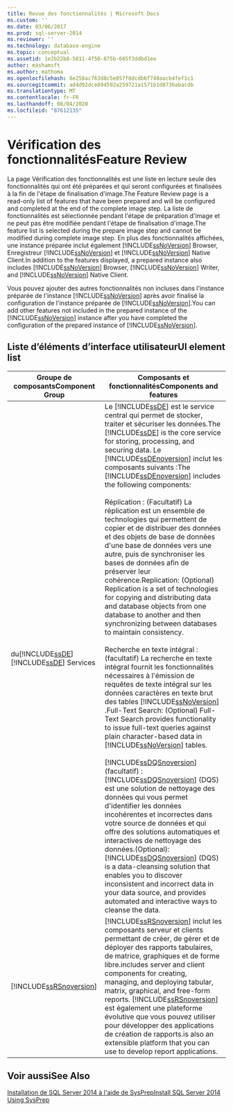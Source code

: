 ```yaml
---
title: Revue des fonctionnalités | Microsoft Docs
ms.custom: ''
ms.date: 03/06/2017
ms.prod: sql-server-2014
ms.reviewer: ''
ms.technology: database-engine
ms.topic: conceptual
ms.assetid: 1e2b22b8-5811-4f50-875b-685f3ddbd1ee
author: mashamsft
ms.author: mathoma
ms.openlocfilehash: 8e258ac763d8c5e057f8dcdb6f740aacb4fef1c1
ms.sourcegitcommit: ad4d92dce894592a259721a1571b1d8736abacdb
ms.translationtype: MT
ms.contentlocale: fr-FR
ms.lasthandoff: 08/04/2020
ms.locfileid: "87612135"
---
```

# <a name="feature-review"></a><span data-ttu-id="74bc9-102">Vérification des fonctionnalités</span><span class="sxs-lookup"><span data-stu-id="74bc9-102">Feature Review</span></span>
  <span data-ttu-id="74bc9-103">La page Vérification des fonctionnalités est une liste en lecture seule des fonctionnalités qui ont été préparées et qui seront configurées et finalisées à la fin de l'étape de finalisation d'image.</span><span class="sxs-lookup"><span data-stu-id="74bc9-103">The Feature Review page is a read-only list of features that have been prepared and will be configured and completed at the end of the complete image step.</span></span> <span data-ttu-id="74bc9-104">La liste de fonctionnalités est sélectionnée pendant l'étape de préparation d'image et ne peut pas être modifiée pendant l'étape de finalisation d'image.</span><span class="sxs-lookup"><span data-stu-id="74bc9-104">The feature list is selected during the prepare image step and cannot be modified during complete image step.</span></span> <span data-ttu-id="74bc9-105">En plus des fonctionnalités affichées, une instance préparée inclut également [!INCLUDE[ssNoVersion](../../includes/ssnoversion-md.md)] Browser, Enregistreur [!INCLUDE[ssNoVersion](../../includes/ssnoversion-md.md)] et [!INCLUDE[ssNoVersion](../../includes/ssnoversion-md.md)] Native Client.</span><span class="sxs-lookup"><span data-stu-id="74bc9-105">In addition to the features displayed, a prepared instance also includes [!INCLUDE[ssNoVersion](../../includes/ssnoversion-md.md)] Browser, [!INCLUDE[ssNoVersion](../../includes/ssnoversion-md.md)] Writer, and [!INCLUDE[ssNoVersion](../../includes/ssnoversion-md.md)] Native Client.</span></span>  
  
 <span data-ttu-id="74bc9-106">Vous pouvez ajouter des autres fonctionnalités non incluses dans l'instance préparée de l'instance [!INCLUDE[ssNoVersion](../../includes/ssnoversion-md.md)] après avoir finalisé la configuration de l'instance préparée de [!INCLUDE[ssNoVersion](../../includes/ssnoversion-md.md)].</span><span class="sxs-lookup"><span data-stu-id="74bc9-106">You can add other features not included in the prepared instance of the [!INCLUDE[ssNoVersion](../../includes/ssnoversion-md.md)] instance after you have completed the configuration of the prepared instance of [!INCLUDE[ssNoVersion](../../includes/ssnoversion-md.md)].</span></span>  
  
## <a name="ui-element-list"></a><span data-ttu-id="74bc9-107">Liste d’éléments d’interface utilisateur</span><span class="sxs-lookup"><span data-stu-id="74bc9-107">UI element list</span></span>  
  
|<span data-ttu-id="74bc9-108">Groupe de composants</span><span class="sxs-lookup"><span data-stu-id="74bc9-108">Component Group</span></span>|<span data-ttu-id="74bc9-109">Composants et fonctionnalités</span><span class="sxs-lookup"><span data-stu-id="74bc9-109">Components and features</span></span>|  
|---------------------|-----------------------------|  
|<span data-ttu-id="74bc9-110">du[!INCLUDE[ssDE](../../includes/ssde-md.md)]</span><span class="sxs-lookup"><span data-stu-id="74bc9-110">[!INCLUDE[ssDE](../../includes/ssde-md.md)] Services</span></span>|<span data-ttu-id="74bc9-111">Le [!INCLUDE[ssDE](../../includes/ssde-md.md)] est le service central qui permet de stocker, traiter et sécuriser les données.</span><span class="sxs-lookup"><span data-stu-id="74bc9-111">The [!INCLUDE[ssDE](../../includes/ssde-md.md)] is the core service for storing, processing, and securing data.</span></span> <span data-ttu-id="74bc9-112">Le [!INCLUDE[ssDEnoversion](../../includes/ssdenoversion-md.md)] inclut les composants suivants :</span><span class="sxs-lookup"><span data-stu-id="74bc9-112">The [!INCLUDE[ssDEnoversion](../../includes/ssdenoversion-md.md)] includes the following components:</span></span><br /><br /> <span data-ttu-id="74bc9-113">Réplication : (Facultatif) La réplication est un ensemble de technologies qui permettent de copier et de distribuer des données et des objets de base de données d'une base de données vers une autre, puis de synchroniser les bases de données afin de préserver leur cohérence.</span><span class="sxs-lookup"><span data-stu-id="74bc9-113">Replication: (Optional) Replication is a set of technologies for copying and distributing data and database objects from one database to another and then synchronizing between databases to maintain consistency.</span></span><br /><br /> <span data-ttu-id="74bc9-114">Recherche en texte intégral : (facultatif) La recherche en texte intégral fournit les fonctionnalités nécessaires à l'émission de requêtes de texte intégral sur les données caractères en texte brut des tables [!INCLUDE[ssNoVersion](../../includes/ssnoversion-md.md)] .</span><span class="sxs-lookup"><span data-stu-id="74bc9-114">Full-Text Search: (Optional) Full-Text Search provides functionality to issue full-text queries against plain character-based data in [!INCLUDE[ssNoVersion](../../includes/ssnoversion-md.md)] tables.</span></span><br /><br /> [!INCLUDE[ssDQSnoversion](../../includes/ssdqsnoversion-md.md)] <span data-ttu-id="74bc9-115">(facultatif) : [!INCLUDE[ssDQSnoversion](../../includes/ssdqsnoversion-md.md)] (DQS) est une solution de nettoyage des données qui vous permet d'identifier les données incohérentes et incorrectes dans votre source de données et qui offre des solutions automatiques et interactives de nettoyage des données.</span><span class="sxs-lookup"><span data-stu-id="74bc9-115">(Optional): [!INCLUDE[ssDQSnoversion](../../includes/ssdqsnoversion-md.md)] (DQS) is a data-cleansing solution that enables you to discover inconsistent and incorrect data in your data source, and provides automated and interactive ways to cleanse the data.</span></span>|  
|[!INCLUDE[ssRSnoversion](../../includes/ssrsnoversion-md.md)]|[!INCLUDE[ssRSnoversion](../../includes/ssrsnoversion-md.md)] <span data-ttu-id="74bc9-116">inclut les composants serveur et clients permettant de créer, de gérer et de déployer des rapports tabulaires, de matrice, graphiques et de forme libre.</span><span class="sxs-lookup"><span data-stu-id="74bc9-116">includes server and client components for creating, managing, and deploying tabular, matrix, graphical, and free-form reports.</span></span> [!INCLUDE[ssRSnoversion](../../includes/ssrsnoversion-md.md)] <span data-ttu-id="74bc9-117">est également une plateforme évolutive que vous pouvez utiliser pour développer des applications de création de rapports.</span><span class="sxs-lookup"><span data-stu-id="74bc9-117">is also an extensible platform that you can use to develop report applications.</span></span>|  
  
## <a name="see-also"></a><span data-ttu-id="74bc9-118">Voir aussi</span><span class="sxs-lookup"><span data-stu-id="74bc9-118">See Also</span></span>  
 [<span data-ttu-id="74bc9-119">Installation de SQL Server 2014 à l'aide de SysPrep</span><span class="sxs-lookup"><span data-stu-id="74bc9-119">Install SQL Server 2014 Using SysPrep</span></span>](../../database-engine/install-windows/install-sql-server-using-sysprep.md)  
  
  
